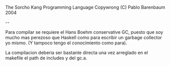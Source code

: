  The Sorcho Kang Programming Language
 Copywrong (C) Pablo Barenbaum 2004

--

 Para compilar se requiere el Hans Boehm conservative
GC, puesto que soy mucho mas perezoso que Haskell como
para escribir un garbage collector yo mismo. (Y tampoco
tengo el conocimiento como para).

 La compilacion deberia ser bastante directa una vez
arreglado en el makefile el path de includes y del gc.a.
